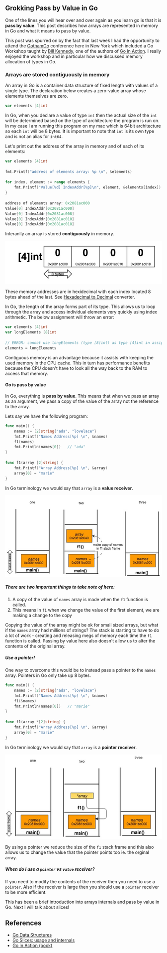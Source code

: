 ## Grokking Pass by Value in Go

One of the lines you will hear over and over again as you learn go is that it is **pass by value**. This post describes how arrays are represented in memory in Go and what it means to pass by value.

This post was spurred on by the fact that last week I had the opportunity to attend the [GothamGo](http://gothamgo.com/) conference here in New York which included a Go Workshop taught by [Bill Kennedy](http://www.goinggo.net/), one of the authors of [Go in Action](http://www.manning.com/ketelsen/). I really enjoyed the workshop and in particular how we discussed memory allocation of types in Go.

### Arrays are stored contiguously in memory
An array in Go is a container data structure of fixed length with values of a single type. The declaration below creates a zero-value array whose elements themselves are zero.

```go
var elements [4]int
```
In Go, when you declare a value of type `int` then the actual size of the `int` will be determined based on the type of architecture the program is run on. In my case I am running this program on my mac which is 64bit architecture so each `int` will be 8 bytes. It is important to note that `int` is its own type and is not an alias for `int64`. 

Let's print out the address of the array in memory and of each of its elements:
```go
var elements [4]int

fmt.Printf("address of elements array: %p \n", &elements)

for index, element := range elements {
	fmt.Printf("Value[%d] IndexAddr[%p]\n", element, &elements[index])
}

address of elements array: 0x2081ac000
Value[0] IndexAddr[0x2081ac000]
Value[0] IndexAddr[0x2081ac008]
Value[0] IndexAddr[0x2081ac010]
Value[0] IndexAddr[0x2081ac018]
```

Interanlly an array is stored **contiguously** in memory.

![](images/go_initialized_array.jpg)

These memory addresses are in hexidecimal with each index located 8 bytes ahead of the last. See [Hexadecimal to Decimal](http://www.binaryhexconverter.com/hex-to-decimal-converter) converter.

In Go, the length of the array forms part of its type. This allows us to loop through the array and access individual elements very quickly using index arithmetic. The below assignment will throw an error:

```go
var elements [4]int
var longElements [8]int

// ERROR: cannot use longElements (type [8]int) as type [4]int in assignment
elements = longElements		
```

Contiguous memory is an advantage because it assists with keeping the used memory in the CPU cache. This in turn has performance benefits because the CPU doesn't have to look all the way back to the RAM to access that memory.

#### Go is pass by value
In Go, everything is **pass by value**. This means that when we pass an array as an argument, we pass a copy of the value of the array not the reference to the array.

Lets say we have the following program:
```go
func main() {
	names := [2]string{"ada", "lovelace"}
	fmt.Printf("Names Address[%p] \n", &names)
	f1(names)
	fmt.Println(names[0])	// "ada"
}

func f1(array [2]string) {
	fmt.Printf("Array Address[%p] \n", &array)
	array[0] = "marie"
}
```
In Go terminology we would say that `array` is a **value receiver**.

![](images/call_stack_1.png)

##### There are two important things to take note of here: 
1. A copy of the value of `names` array is made when the `f1` function is called. <br/>
1. This means in `f1` when we change the value of the first element, we are making a change to the copy <br/>

Copying the value of the array might be ok for small sized arrays, but what if the `names` array had millions of strings? The stack is starting to have to do a lot of work - creating and releasing megs of memory each time the `f1` function is called. Passing by value here also doesn't allow us to alter the contents of the original array.

##### Use a pointer!
One way to overcome this would be to instead pass a pointer to the `names` array. Pointers in Go only take up 8 bytes.

```go
func main() {
	names := [2]string{"ada", "lovelace"}
	fmt.Printf("Names Address[%p] \n", &names)
	f1(&names)
	fmt.Println(names[0])	// "marie"
}

func f1(array *[2]string) {
	fmt.Printf("Array Address[%p] \n", &array)
	array[0] = "marie"
}
```
In Go terminology we would say that `array` is a **pointer receiver**.

![](images/call_stack_2.png)

By using a pointer we reduce the size of the `f1` stack frame and this also allows us to change the value that the pointer points too ie. the orginal array.

##### When do I use a `pointer` vs `value` receiver?
If you need to modify the contents of the receiver then you need to use a `pointer`. Also if the receiver is large then you should use a `pointer` receiver to be more efficient.

This has been a brief introduction into arrays internals and pass by value in Go. Next I will talk about slices!

## References
* [Go Data Structures](http://research.swtch.com/godata)
* [Go Slices: usage and internals](http://blog.golang.org/go-slices-usage-and-internals)
* [Go in Action (book)](http://www.manning.com/ketelsen/)